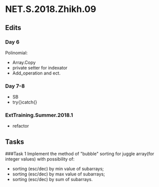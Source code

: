 # NET.S.2018.Zhikh.09
## Edits
### Day 6
Polinomial:
- Array.Copy
- private setter for indexator
- Add_operation and ect.
### Day 7-8
- SB
- try{}catch{}
### ExtTraining.Summer.2018.1
- refactor
## Tasks
###Task 1
Implement the method of "bubble" sorting for juggle array(for integer values) with possibility of:
- sorting (esc/dec) by min value of subarrays;
- sorting (esc/dec) by max value of subarrays;
- sorting (esc/dec) by sum of subarrays.
